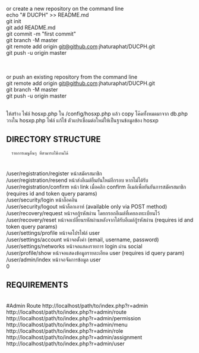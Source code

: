 or create a new repository on the command line <br>
echo "# DUCPH" >> README.md <br>
git init <br>
git add README.md <br>
git commit -m "first commit" <br>
git branch -M master <br>
git remote add origin git@github.com:jhaturaphat/DUCPH.git <br>
git push -u origin master <br> <br> <br>
                
or push an existing repository from the command line <br>
git remote add origin git@github.com:jhaturaphat/DUCPH.git <br>
git branch -M master <br>
git push -u origin master <br>
<br>

ให้สร้าง ไฟล์ hosxp.php ใน /config/hosxp.php แล้ว copy โค๊ดทั้งหมดมาจาก db.php วางใน hosxp.php ไฟล์ แก้ไข้ ตัวแปรเชื่อมต่อใหม่ให้เป็นฐานข้อมูลข้อง hosxp


DIRECTORY STRUCTURE
-------------------

      รายการเมนูอื่นๆ ที่สามารถใช้งานได้
#
/user/registration/register หน้าสมัครสมาชิก <br>
/user/registration/resend หน้าส่งอีเมล์ยืนยันใหม่อีกรอบ หากไม่ได้รับ <br>
/user/registration/confirm หน้า link เมื่อคลิก confirm อีเมล์เพื่อยันยันการสมัครสมาชิก (requires id and token query params) <br>
/user/security/login หน้าล็อคอิน <br>
/user/security/logout หน้าล็อกเอาท์ (available only via POST method)<br>
/user/recovery/request หน้าจอกู้รหัสผ่าน โดยกรอกอีเมล์ที่เคยลงทะเบียนไว้ <br>
/user/recovery/reset หน้าจอเปลี่ยนรหัสผ่านหลังจากได้รับอีเมล์กู้รหัสผ่าน (requires id and token query params)<br>
/user/settings/profile หน้าจอโปรไฟล์ user<br>
/user/settings/account หน้าจอตั้งค่า (email, username, password)<br>
/user/settings/networks หน้าจอแสดงรายการ login ผ่าน social<br>
/user/profile/show หน้าจอแสดงข้อมูลรายละเอียด user (requires id query param)<br>
/user/admin/index หน้าจอจัดการข้อมูล user<br>0


REQUIREMENTS
------------
<br>
#Admin Route
http://localhost/path/to/index.php?r=admin <br>
http://localhost/path/to/index.php?r=admin/route <br>
http://localhost/path/to/index.php?r=admin/permission <br>
http://localhost/path/to/index.php?r=admin/menu <br>
http://localhost/path/to/index.php?r=admin/role <br>
http://localhost/path/to/index.php?r=admin/assignment <br>
http://localhost/path/to/index.php?r=admin/user <br>
